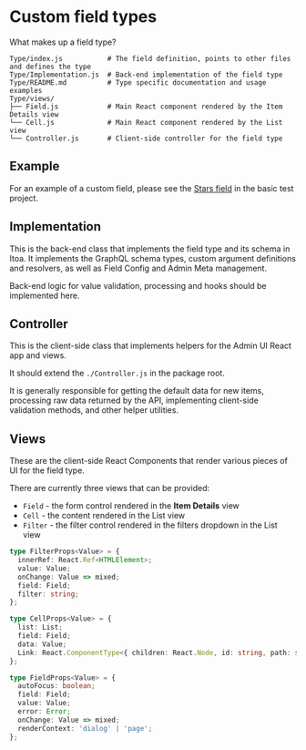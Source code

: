 <!--[meta]
section: guides
title: Custom field types
subSection: advanced
[meta]-->

# Custom field types

What makes up a field type?

```shell allowCopy=false showLanguage=false
Type/index.js           # The field definition, points to other files and defines the type
Type/Implementation.js  # Back-end implementation of the field type
Type/README.md          # Type specific documentation and usage examples
Type/views/
├── Field.js            # Main React component rendered by the Item Details view
└── Cell.js             # Main React component rendered by the List view
└── Controller.js       # Client-side controller for the field type
```

## Example

For an example of a custom field, please see the [Stars field](https://github.com/itoa-vn/itoatree/main/examples/custom-fields/) in the basic test project.

## Implementation

This is the back-end class that implements the field type and its schema in
Itoa. It implements the GraphQL schema types, custom argument definitions
and resolvers, as well as Field Config and Admin Meta management.

Back-end logic for value validation, processing and hooks should be implemented
here.

## Controller

This is the client-side class that implements helpers for the Admin UI React app
and views.

It should extend the `./Controller.js` in the package root.

It is generally responsible for getting the default data for new items,
processing raw data returned by the API, implementing client-side validation
methods, and other helper utilities.

## Views

These are the client-side React Components that render various pieces of UI for
the field type.

There are currently three views that can be provided:

* `Field` - the form control rendered in the **Item Details** view
* `Cell` - the content rendered in the List view
* `Filter` - the filter control rendered in the filters dropdown in the List view

```typescript
type FilterProps<Value> = {
  innerRef: React.Ref<HTMLElement>;
  value: Value;
  onChange: Value => mixed;
  field: Field;
  filter: string;
};

type CellProps<Value> = {
  list: List;
  field: Field;
  data: Value;
  Link: React.ComponentType<{ children: React.Node, id: string, path: string }>;
};

type FieldProps<Value> = {
  autoFocus: boolean;
  field: Field;
  value: Value;
  error: Error;
  onChange: Value => mixed;
  renderContext: 'dialog' | 'page';
};
```
